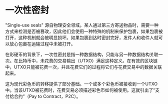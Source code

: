 # 一次性密封

 "Single-use seals" 源自物理安全领域。某人通过第三方寄送物品时，需要一种方式来检测是否被篡改，因此他们会使用一种特殊的机制来保护包裹，如果包裹被打开，这种机制就会被明显损坏。如果包裹到达时密封完好，发件人和收件人就可以放心包裹在运输过程中未被打开。

在彩硬币的背景下，一次性密封是指一种数据结构，只能与另一种数据结构关联一次。在比特币中，未花费的交易输出（UTXO）满足这种定义。在有效的区块链中，UTXO只能被花费一次，并且花费它们的过程将它们与花费交易中的数据关联起来。

这为现代彩色币的转移提供了部分基础。一个或多个彩色币被接收到一个UTXO中。当该UTXO被花费时，花费交易必须描述彩色币如何被使用。这就引出了“支付给合约”（Pay to Contract，P2C）。
